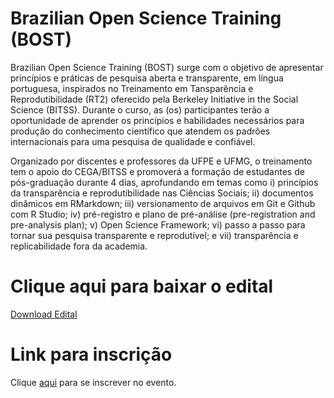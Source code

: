# Brazilian Open Science Training (BOST)

Brazilian Open Science Training (BOST) surge com o objetivo de apresentar princípios e práticas de pesquisa aberta e transparente, em língua portuguesa, inspirados no Treinamento em Tansparência e Reprodutibilidade (RT2) oferecido pela Berkeley Initiative in the Social Science (BITSS). Durante o curso, as (os) participantes terão  a oportunidade de aprender os princípios e habilidades necessários para produção do conhecimento científico que atendem os padrões internacionais para uma pesquisa de qualidade e confiável.

Organizado por discentes e professores da UFPE e UFMG, o treinamento tem o apoio do CEGA/BITSS e promoverá a  formação de estudantes de pós-graduação durante 4 dias, aprofundando em temas como i) princípios da transparência e reprodutibilidade nas Ciências Sociais; ii) documentos dinâmicos em RMarkdown; iii) versionamento de arquivos em Git e Github com R Studio; iv) pré-registro e plano de pré-análise (pre-registration and pre-analysis plan); v) Open Science Framework; vi) passo a passo para tornar sua pesquisa transparente e reprodutível; e vii) transparência e replicabilidade fora da academia.


# Clique aqui para baixar o edital

[Download Edital](https://drive.google.com/file/d/1AajuNpTlUaVQ_eD18thimHQiCuNooonU/view?usp=sharing)

# Link para inscrição


Clique [aqui](https://docs.google.com/forms/d/1_TNHPAkoEejj-My7uS-jkkk4q18hvBCnh7jLk_gIYAA/edit) para se inscrever no evento.
